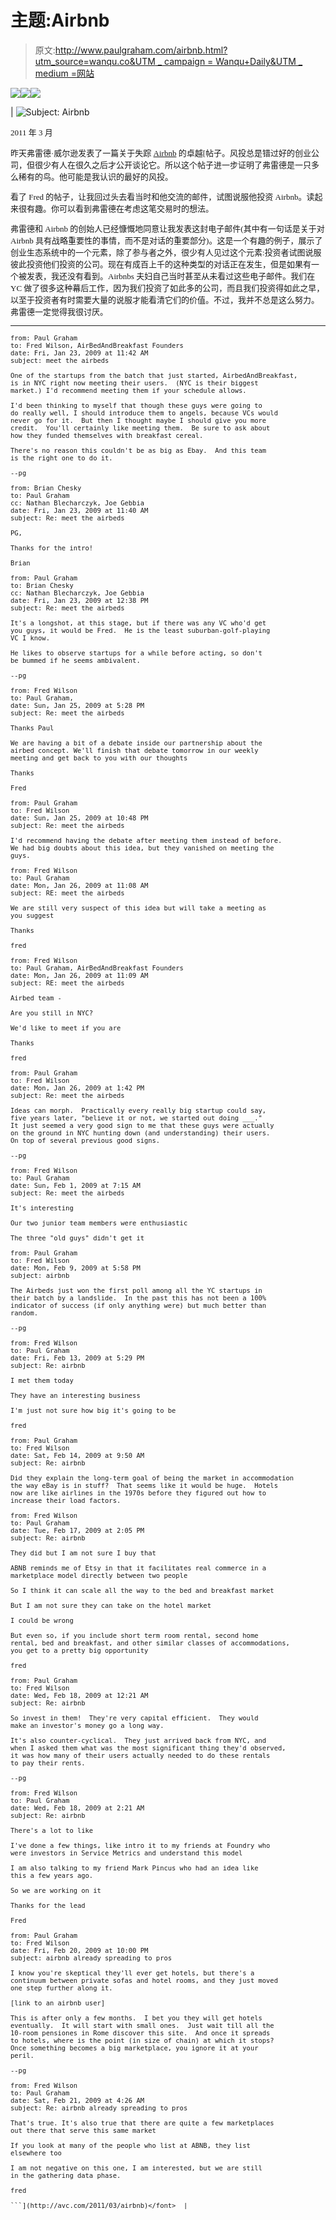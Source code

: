 # 主题:Airbnb

> 原文:[http://www.paulgraham.com/airbnb.html?utm_source=wanqu.co&UTM _ campaign = Wanqu+Daily&UTM _ medium =网站](http://www.paulgraham.com/airbnb.html?utm_source=wanqu.co&utm_campaign=Wanqu+Daily&utm_medium=website)

<map name="ab4f5f1ebf0be1"></map>![](../Images/a0f1361221ce4c6d1998d3d6aab3dd44.png)![](../Images/8d3e2ed0481e98d8caf9e05e7f96baf2.png)[![](../Images/bb6b4251ef0196595991ac83b62de1fb.png)](index.html)

| ![Subject: Airbnb](../Images/0e5762259d1f94f12101698d27ef97ab.png)

<font size="2" face="verdana">2011 年 3 月

昨天弗雷德·威尔逊发表了一篇关于失踪 [Airbnb](http://airbnb.com) 的卓越[帖子。风投总是错过好的创业公司，但很少有人在很久之后才公开谈论它。所以这个帖子进一步证明了弗雷德是一只多么稀有的鸟。他可能是我认识的最好的风投。

看了 Fred 的帖子，让我回过头去看当时和他交流的邮件，试图说服他投资 Airbnb。读起来很有趣。你可以看到弗雷德在考虑这笔交易时的想法。

弗雷德和 Airbnb 的创始人已经慷慨地同意让我发表这封电子邮件(其中有一句话是关于对 Airbnb 具有战略重要性的事情，而不是对话的重要部分)。这是一个有趣的例子，展示了创业生态系统中的一个元素，除了参与者之外，很少有人见过这个元素:投资者试图说服彼此投资他们投资的公司。现在有成百上千的这种类型的对话正在发生，但是如果有一个被发表，我还没有看到。Airbnbs 夫妇自己当时甚至从未看过这些电子邮件。我们在 YC 做了很多这种幕后工作，因为我们投资了如此多的公司，而且我们投资得如此之早，以至于投资者有时需要大量的说服才能看清它们的价值。不过，我并不总是这么努力。弗雷德一定觉得我很讨厌。

* * *

```
from: Paul Graham
to: Fred Wilson, AirBedAndBreakfast Founders
date: Fri, Jan 23, 2009 at 11:42 AM
subject: meet the airbeds

One of the startups from the batch that just started, AirbedAndBreakfast,
is in NYC right now meeting their users.  (NYC is their biggest
market.) I'd recommend meeting them if your schedule allows.

I'd been thinking to myself that though these guys were going to
do really well, I should introduce them to angels, because VCs would
never go for it.  But then I thought maybe I should give you more
credit.  You'll certainly like meeting them.  Be sure to ask about
how they funded themselves with breakfast cereal.

There's no reason this couldn't be as big as Ebay.  And this team
is the right one to do it.

--pg

from: Brian Chesky
to: Paul Graham
cc: Nathan Blecharczyk, Joe Gebbia
date: Fri, Jan 23, 2009 at 11:40 AM
subject: Re: meet the airbeds

PG,

Thanks for the intro!

Brian

from: Paul Graham
to: Brian Chesky
cc: Nathan Blecharczyk, Joe Gebbia
date: Fri, Jan 23, 2009 at 12:38 PM
subject: Re: meet the airbeds

It's a longshot, at this stage, but if there was any VC who'd get
you guys, it would be Fred.  He is the least suburban-golf-playing
VC I know.

He likes to observe startups for a while before acting, so don't
be bummed if he seems ambivalent.

--pg

from: Fred Wilson
to: Paul Graham,
date: Sun, Jan 25, 2009 at 5:28 PM
subject: Re: meet the airbeds

Thanks Paul

We are having a bit of a debate inside our partnership about the
airbed concept. We'll finish that debate tomorrow in our weekly
meeting and get back to you with our thoughts

Thanks

Fred

from: Paul Graham
to: Fred Wilson
date: Sun, Jan 25, 2009 at 10:48 PM
subject: Re: meet the airbeds

I'd recommend having the debate after meeting them instead of before.
We had big doubts about this idea, but they vanished on meeting the
guys.

from: Fred Wilson
to: Paul Graham
date: Mon, Jan 26, 2009 at 11:08 AM
subject: RE: meet the airbeds

We are still very suspect of this idea but will take a meeting as
you suggest

Thanks

fred

from: Fred Wilson
to: Paul Graham, AirBedAndBreakfast Founders
date: Mon, Jan 26, 2009 at 11:09 AM
subject: RE: meet the airbeds

Airbed team -

Are you still in NYC?

We'd like to meet if you are

Thanks

fred

from: Paul Graham
to: Fred Wilson
date: Mon, Jan 26, 2009 at 1:42 PM
subject: Re: meet the airbeds

Ideas can morph.  Practically every really big startup could say,
five years later, "believe it or not, we started out doing ___."
It just seemed a very good sign to me that these guys were actually
on the ground in NYC hunting down (and understanding) their users.
On top of several previous good signs.

--pg

from: Fred Wilson
to: Paul Graham
date: Sun, Feb 1, 2009 at 7:15 AM
subject: Re: meet the airbeds

It's interesting

Our two junior team members were enthusiastic

The three "old guys" didn't get it

from: Paul Graham
to: Fred Wilson
date: Mon, Feb 9, 2009 at 5:58 PM
subject: airbnb

The Airbeds just won the first poll among all the YC startups in
their batch by a landslide.  In the past this has not been a 100%
indicator of success (if only anything were) but much better than
random.

--pg

from: Fred Wilson
to: Paul Graham
date: Fri, Feb 13, 2009 at 5:29 PM
subject: Re: airbnb

I met them today

They have an interesting business

I'm just not sure how big it's going to be

fred

from: Paul Graham
to: Fred Wilson
date: Sat, Feb 14, 2009 at 9:50 AM
subject: Re: airbnb

Did they explain the long-term goal of being the market in accommodation
the way eBay is in stuff?  That seems like it would be huge.  Hotels
now are like airlines in the 1970s before they figured out how to
increase their load factors.

from: Fred Wilson
to: Paul Graham
date: Tue, Feb 17, 2009 at 2:05 PM
subject: Re: airbnb

They did but I am not sure I buy that

ABNB reminds me of Etsy in that it facilitates real commerce in a
marketplace model directly between two people

So I think it can scale all the way to the bed and breakfast market

But I am not sure they can take on the hotel market

I could be wrong

But even so, if you include short term room rental, second home
rental, bed and breakfast, and other similar classes of accommodations,
you get to a pretty big opportunity

fred

from: Paul Graham
to: Fred Wilson
date: Wed, Feb 18, 2009 at 12:21 AM
subject: Re: airbnb

So invest in them!  They're very capital efficient.  They would
make an investor's money go a long way.

It's also counter-cyclical.  They just arrived back from NYC, and
when I asked them what was the most significant thing they'd observed,
it was how many of their users actually needed to do these rentals
to pay their rents.

--pg

from: Fred Wilson
to: Paul Graham
date: Wed, Feb 18, 2009 at 2:21 AM
subject: Re: airbnb

There's a lot to like

I've done a few things, like intro it to my friends at Foundry who
were investors in Service Metrics and understand this model

I am also talking to my friend Mark Pincus who had an idea like
this a few years ago.

So we are working on it

Thanks for the lead

Fred

from: Paul Graham
to: Fred Wilson
date: Fri, Feb 20, 2009 at 10:00 PM
subject: airbnb already spreading to pros

I know you're skeptical they'll ever get hotels, but there's a
continuum between private sofas and hotel rooms, and they just moved
one step further along it.

[link to an airbnb user]

This is after only a few months.  I bet you they will get hotels
eventually.  It will start with small ones.  Just wait till all the
10-room pensiones in Rome discover this site.  And once it spreads
to hotels, where is the point (in size of chain) at which it stops?
Once something becomes a big marketplace, you ignore it at your
peril.

--pg

from: Fred Wilson
to: Paul Graham
date: Sat, Feb 21, 2009 at 4:26 AM
subject: Re: airbnb already spreading to pros

That's true. It's also true that there are quite a few marketplaces
out there that serve this same market

If you look at many of the people who list at ABNB, they list
elsewhere too

I am not negative on this one, I am interested, but we are still
in the gathering data phase.

fred

```](http://avc.com/2011/03/airbnb)</font>  |